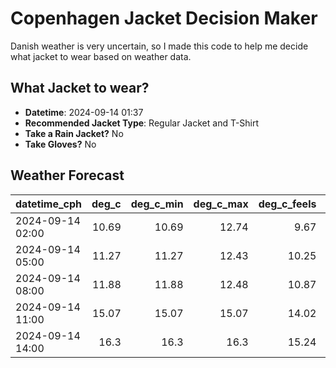 
# Copenhagen Jacket Decision Maker

Danish weather is very uncertain, so I made this code to help me decide what jacket to wear based on weather data.

## What Jacket to wear?

- **Datetime**: 2024-09-14 01:37
- **Recommended Jacket Type**: Regular Jacket and T-Shirt
- **Take a Rain Jacket?** No
- **Take Gloves?** No

## Weather Forecast
| datetime_cph     |   deg_c |   deg_c_min |   deg_c_max |   deg_c_feels | weather   | wind   | rain   |
|:-----------------|--------:|------------:|------------:|--------------:|:----------|:-------|:-------|
| 2024-09-14 02:00 |   10.69 |       10.69 |       12.74 |          9.67 | Clouds    | Medium | None   |
| 2024-09-14 05:00 |   11.27 |       11.27 |       12.43 |         10.25 | Clouds    | Medium | None   |
| 2024-09-14 08:00 |   11.88 |       11.88 |       12.48 |         10.87 | Clouds    | Medium | None   |
| 2024-09-14 11:00 |   15.07 |       15.07 |       15.07 |         14.02 | Clear     | Medium | None   |
| 2024-09-14 14:00 |   16.3  |       16.3  |       16.3  |         15.24 | Clear     | Medium | None   |
        